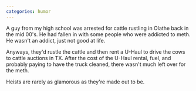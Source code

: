 ```yaml
---
categories: humor
---
```


A guy from my high school was arrested for cattle rustling in Olathe back in the mid 00's. He had fallen in with some people who were addicted to meth. He wasn't an addict, just not good at life.

Anyways, they'd rustle the cattle and then rent a U-Haul to drive the cows to cattle auctions in TX. After the cost of the U-Haul rental, fuel, and probably paying to have the truck cleaned, there wasn't much left over for the meth.

Heists are rarely as glamorous as they're made out to be.